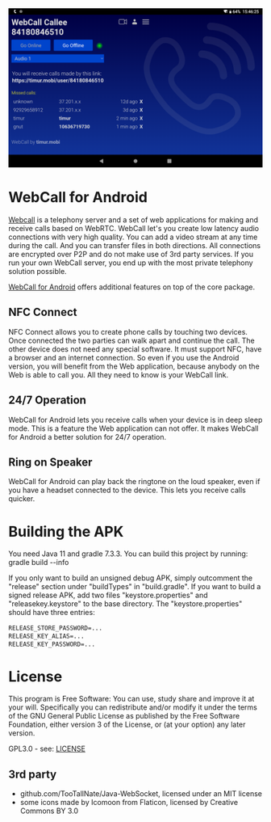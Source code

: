 <div align="center">
  <a href="https://timur.mobi/webcall/android"><img src="WebCall-for-Android.png" alt="WebCall for Android"></a>
</div>

# WebCall for Android

[Webcall](https://github.com/mehrvarz/webcall) is a telephony server and a set of web applications for making and receive calls based on WebRTC. WebCall let's you create low latency audio connections with very high quality. You can add a video stream at any time during the call. And you can transfer files in both directions. All connections are encrypted over P2P and do not make use of 3rd party services. If you run your own WebCall server, you end up with the most private telephony solution possible.

[WebCall for Android](https://timur.mobi/webcall/android) offers additional features on top of the core package. 

## NFC Connect

NFC Connect allows you to create phone calls by touching two devices. Once connected the two parties can walk apart and continue the call. The other device does not need any special software. It must support NFC, have a browser and an internet connection. So even if you use the Android version, you will benefit from the Web application, because anybody on the Web is able to call you. All they need to know is your WebCall link.

## 24/7 Operation

WebCall for Android lets you receive calls when your device is in deep sleep mode. This is a feature the Web application can not offer. It makes WebCall for Android a better solution for 24/7 operation.

## Ring on Speaker

WebCall for Android can play back the ringtone on the loud speaker, even if you have a headset connected to the device. This lets you receive calls quicker.

# Building the APK

You need Java 11 and gradle 7.3.3. You can build this project by running: gradle build --info

If you only want to build an unsigned debug APK, simply outcomment the "release" section under "buildTypes" in "build.gradle". If you want to build a signed release APK, add two files "keystore.properties" and "releasekey.keystore" to the base directory. The "keystore.properties" should have three entries:
```
RELEASE_STORE_PASSWORD=...
RELEASE_KEY_ALIAS=...
RELEASE_KEY_PASSWORD=...
```

# License

This program is Free Software: You can use, study share and improve it at your will. Specifically you can redistribute and/or modify it under the terms of the GNU General Public License as published by the Free Software Foundation, either version 3 of the License, or (at your option) any later version.

GPL3.0 - see: [LICENSE](LICENSE)

## 3rd party

- github.com/TooTallNate/Java-WebSocket, licensed under an MIT license
- some icons made by Icomoon from Flaticon, licensed by Creative Commons BY 3.0

